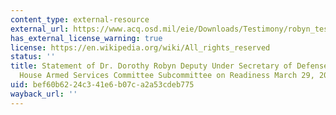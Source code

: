 ```yaml
---
content_type: external-resource
external_url: https://www.acq.osd.mil/eie/Downloads/Testimony/robyn_testimony_hasc%20mar292012.pdf
has_external_license_warning: true
license: https://en.wikipedia.org/wiki/All_rights_reserved
status: ''
title: Statement of Dr. Dorothy Robyn Deputy Under Secretary of Defense Before the
  House Armed Services Committee Subcommittee on Readiness March 29, 2012 (PDF)
uid: bef60b62-24c3-41e6-b07c-a2a53cdeb775
wayback_url: ''
---
```

